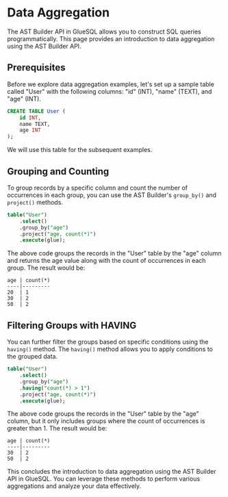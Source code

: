 # Data Aggregation

The AST Builder API in GlueSQL allows you to construct SQL queries programmatically. This page provides an introduction to data aggregation using the AST Builder API.

## Prerequisites

Before we explore data aggregation examples, let's set up a sample table called "User" with the following columns: "id" (INT), "name" (TEXT), and "age" (INT).

```sql
CREATE TABLE User (
    id INT,
    name TEXT,
    age INT
);
```

We will use this table for the subsequent examples.

## Grouping and Counting

To group records by a specific column and count the number of occurrences in each group, you can use the AST Builder's `group_by()` and `project()` methods.

```sql
table("User")
    .select()
    .group_by("age")
    .project("age, count(*)")
    .execute(glue);
```

The above code groups the records in the "User" table by the "age" column and returns the age value along with the count of occurrences in each group. The result would be:

```
age | count(*)
----|---------
20  | 1
30  | 2
50  | 2
```

## Filtering Groups with HAVING

You can further filter the groups based on specific conditions using the `having()` method. The `having()` method allows you to apply conditions to the grouped data.

```sql
table("User")
    .select()
    .group_by("age")
    .having("count(*) > 1")
    .project("age, count(*)")
    .execute(glue);
```

The above code groups the records in the "User" table by the "age" column, but it only includes groups where the count of occurrences is greater than 1. The result would be:

```
age | count(*)
----|---------
30  | 2
50  | 2
```

This concludes the introduction to data aggregation using the AST Builder API in GlueSQL. You can leverage these methods to perform various aggregations and analyze your data effectively.
